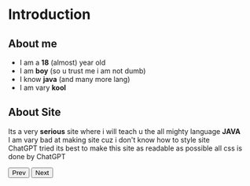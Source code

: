 # Introduction

## About me
- I am a **18** (almost) year old<br>
- I am **boy** (so u trust me i am not dumb)<br>
- I know **java** (and many more lang)<br>
- I am vary **kool**<br>

## About Site
Its a very **serious** site where i will teach u the all mighty language **JAVA**<br>
I am vary bad at making site cuz i don't know how to style site<br>
ChatGPT tried its best to make this site as readable as possible all css is done by ChatGPT<br>

<button onclick="window.location.href = '/';">Prev</button>
<button onclick="window.location.href = '1.md';">Next</button>
